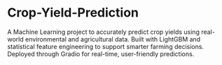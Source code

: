 # Crop-Yield-Prediction
A Machine Learning project to accurately predict crop yields using real-world environmental and agricultural data. Built with LightGBM and statistical feature engineering to support smarter farming decisions. Deployed through Gradio for real-time, user-friendly predictions.

